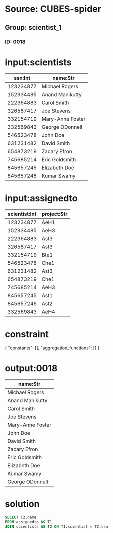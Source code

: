 # Source: CUBES-spider
## Group: scientist_1
### ID: 0018

# input:scientists

| ssn:Int | name:Str |
|---|---|
| 123234877 | Michael Rogers |
| 152934485 | Anand Manikutty |
| 222364883 | Carol Smith |
| 326587417 | Joe Stevens |
| 332154719 | Mary-Anne Foster |
| 332569843 | George ODonnell |
| 546523478 | John Doe |
| 631231482 | David Smith |
| 654873219 | Zacary Efron |
| 745685214 | Eric Goldsmith |
| 845657245 | Elizabeth Doe |
| 845657246 | Kumar Swamy |

# input:assignedto

| scientist:Int | project:Str |
|---|---|
| 123234877 | AeH1 |
| 152934485 | AeH3 |
| 222364883 | Ast3 |
| 326587417 | Ast3 |
| 332154719 | Bte1 |
| 546523478 | Che1 |
| 631231482 | Ast3 |
| 654873219 | Che1 |
| 745685214 | AeH3 |
| 845657245 | Ast1 |
| 845657246 | Ast2 |
| 332569843 | AeH4 |

# constraint

{
  "constants": [],
  "aggregation_functions": []
}

# output:0018

| name:Str |
|---|
| Michael Rogers |
| Anand Manikutty |
| Carol Smith |
| Joe Stevens |
| Mary-Anne Foster |
| John Doe |
| David Smith |
| Zacary Efron |
| Eric Goldsmith |
| Elizabeth Doe |
| Kumar Swamy |
| George ODonnell |

# solution

```sql
SELECT T2.name
FROM assignedto AS T1
JOIN scientists AS T2 ON T1.scientist = T2.ssn
```
